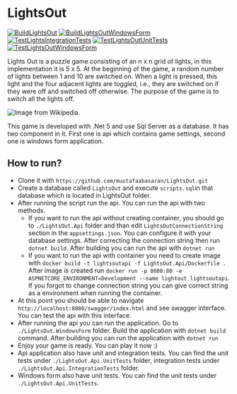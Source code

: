 # LightsOut

[![BuildLightsOut](https://github.com/mustafaabasaran/LightsOut/actions/workflows/build.yml/badge.svg?branch=main)](https://github.com/mustafaabasaran/LightsOut/actions/workflows/build.yml)
[![BuildLightsOutWindowsForm](https://github.com/mustafaabasaran/LightsOut/actions/workflows/buildwindowsform.yml/badge.svg?branch=main)](https://github.com/mustafaabasaran/LightsOut/actions/workflows/buildwindowsform.yml)
[![TestLightsIntegrationTests](https://github.com/mustafaabasaran/LightsOut/actions/workflows/testintegration.yml/badge.svg?branch=main)](https://github.com/mustafaabasaran/LightsOut/actions/workflows/testintegration.yml)
[![TestLightsOutUnitTests](https://github.com/mustafaabasaran/LightsOut/actions/workflows/test.yml/badge.svg?branch=main)](https://github.com/mustafaabasaran/LightsOut/actions/workflows/test.yml)
[![TestLightsOutWindowsForm](https://github.com/mustafaabasaran/LightsOut/actions/workflows/testwindowsform.yml/badge.svg?branch=main)](https://github.com/mustafaabasaran/LightsOut/actions/workflows/testwindowsform.yml)


Lights Out is a puzzle game consisting of an n x n grid of lights, in this implementation it is 5 x 5. At the beginning of the game, a random number of lights between 1 and 10 are switched on. When a light is pressed, this light and the four adjacent lights are toggled, i.e., they are switched on if they were off and switched off otherwise. The purpose of the game is to switch all the lights off.

![Image from Wikipedia.](https://upload.wikimedia.org/wikipedia/commons/thumb/a/a9/LightsOutIllustration.svg/400px-LightsOutIllustration.svg.png)

This game is developed with .Net 5 and use Sql Server as a database. It has two component in it. First one is api which contains game settings, second one is windows form application.  

## How to run? 

- Clone it with `https://github.com/mustafaabasaran/LightsOut.git`
- Create a database called `LightsOut` and execute `scripts.sql`in that database which is located in LightsOut folder.
- After running the script run the api. You can run the api with two methods.
    - If you want to run the api without creating container, you should go to `./LightsOut.Api` folder and than edit `LightsOutConnectionString` section in the `appsettings.json`. You can configure it with your database settings.
    After correcting the connection string then run `dotnet build`. After building you can run the api with `dotnet run`
    - If you want to run the api with container you need to create image with `docker build -t lightsoutapi -f LightsOut.Api/Dockerfile .` After image is created run `docker run -p 8080:80 -e ASPNETCORE_ENVIRONMENT=Development --name lightout lightsoutapi`. If you forgot to change connection string you can give correct string as a environment when running the container.
- At this point you should be able to navigate `http://localhost:8080/swagger/index.html` and see swagger interface. You can test the api with this interface.
- After running the api you can run the application. Go to `./LightsOut.WindowsForm` folder. Build the application with `dotnet build` command. After building you can run the application with `dotnet run` 
- Enjoy your game is ready. You can play it now :)
- Api application also have unit and integration tests. You can find the unit tests under `./LightsOut.Api.UnitTests` folder, integration tests under `./LightsOut.Api.IntegrationTests` folder.
- Windows form also have unit tests. You can find the unit tests under `./LightsOut.Api.UnitTests`.